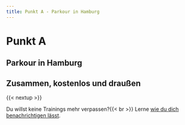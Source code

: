 ```yaml
---
title: Punkt A - Parkour in Hamburg
---
```

# Punkt&nbsp;A
## Parkour in Hamburg
## Zusammen, kostenlos und draußen

{{< nextup >}}

Du willst keine Trainings mehr verpassen?{{< br >}}
Lerne [wie du dich benachrichtigen lässt](/faq#wie-kann-ich-mich-über-neue-trainings-benachrichtigen-lassen).
